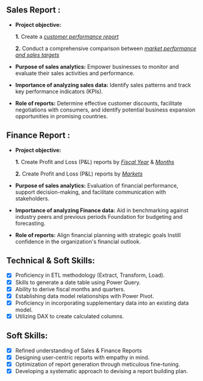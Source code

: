 ## Sales Report :


- **Project objective:** 

    **1.** Create a _[customer performance report](https://github.com/shahwajahmad/Excel-Sales-Analytics-/blob/main/customer%20performance%20report%20pdf.pdf)_ 

    **2.** Conduct a comprehensive comparison between _[market performance and sales targets](https://github.com/shahwajahmad/Excel-Sales-Analytics-/blob/main/market%20performance%20vs%20target%20PDF.pdf)_

- **Purpose of sales analytics:** Empower businesses to monitor and evaluate their sales activities and performance.

- **Importance of analyzing sales data:** Identify sales patterns and track key performance indicators (KPIs).

- **Role of reports:** Determine effective customer discounts, facilitate negotiations with consumers, and identify potential business expansion opportunities in promising countries.


## Finance Report :

- **Project objective:** 

    **1.** Create Profit and Loss (P&L) reports by _[Fiscal Year](https://github.com/shahwajahmad/Excel-Sales-Analytics-/blob/main/P%26L%20Statement%20by%20fiscal%20Year%20PDF.pdf)_ & _[Months](https://github.com/shahwajahmad/Excel-Sales-Analytics-/blob/main/P%26L%20Statement%20by%20Month%20pdf.pdf)_ 

   **2.** Create Profit and Loss (P&L) reports by _[Markets](https://github.com/shahwajahmad/Excel-Sales-Analytics-/blob/main/P%26L%20Statement%20by%20Market%20PDF.pdf)_

- **Purpose of sales analytics:** Evaluation of financial performance, support decision-making, and facilitate communication with stakeholders.

- **Importance of analyzing Finance data:** Aid in benchmarking against industry peers and previous periods Foundation for budgeting and forecasting.

- **Role of reports:** Align financial planning with strategic goals Instill confidence in the organization's financial outlook.


## Technical & Soft Skills:
- [x]	Proficiency in ETL methodology (Extract, Transform, Load).
- [x]	Skills to generate a date table using Power Query.
- [x]	Ability to derive fiscal months and quarters.
- [x]	Establishing data model relationships with Power Pivot.
- [x]	Proficiency in incorporating supplementary data into an existing data model.
- [x]	Utilizing DAX to create calculated columns.

## Soft Skills:
- [x]	Refined understanding of Sales & Finance Reports
- [x]	Designing user-centric reports with empathy in mind.
- [x]	Optimization of report generation through meticulous fine-tuning.
- [x]	Developing a systematic approach to devising a report building plan.
